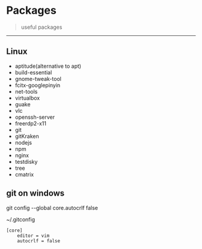 # Packages

> useful packages

---

## Linux

- aptitude(alternative to apt)
- build-essential
- gnome-tweak-tool
- fcitx-googlepinyin
- net-tools
- virtualbox
- guake
- vlc
- openssh-server
- freerdp2-x11
- git
- gitKraken
- nodejs
- npm
- nginx
- testdisky
- tree
- cmatrix


## git on windows

git config --global core.autocrlf false

~/.gitconfig

```shell
[core]
    editor = vim
    autocrlf = false
```
